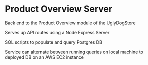 # Product Overview Server

Back end to the Product Overview module of the UglyDogStore

Serves up API routes using a Node Express Server

SQL scripts to populate and query Postgres DB

Service can alternate between running queries on local machine to deployed DB on an AWS EC2 instance
